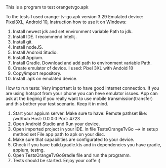 This is a program to test orangetvgo.apk

To the tests I used orange-tv-go.apk version 3.29
Emulated device: Pixel3XL, Android 10,
Instruction how to use it on Windows:
1. Install newest jdk and set environment variable Path to jdk.
2. Install IDE. I recommend Intellij.
3. Install git.
4. Install nodeJS.
5. Install Android Studio.
6. Install Appium.
7. Install Gradle. Download and add path to environment variable Path.
8. Create emulator of device. I used: Pixel 3XL with Andoid 10 
9. Copy/import repository.
10. Install .apk on emulated device.

How to run tests:
Very important is to have good internet connection. If you are using hotspot from your phone you can heve emulator issues. 
App can ask at the beginig if you really want to use mobile transmission(transfer) and this bother your test scenario. Keep it in mind.
1. Start your appium server. Make sure to have:
   Remote pathset like: /wd/hub
   Host: 0.0.0.0
   Port: 4723
2. Open Android Studio and Run your device.
3. Open imported project in your IDE. In file TestsOrangeTvGo --> in setup method set File app path to apk on your disc.
4. Make sure that capabilities are configurated to your device.
5. Check if you have build.gradle.kts and in dependencies you have gradle, appium, testng.
6. Open TestsOrangeTvGoGradle file and run the programm.
7. Tests should be started. Enjoy your coffe :)
   

